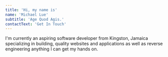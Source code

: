 ```yaml
---
title: 'Hi, my name is'
name: 'Michael Lue'
subtitle: 'Age Quod Agis.'
contactText: 'Get In Touch'
---
```


I'm currently an aspiring software developer from Kingston, Jamaica specializing in building, quality websites and applications as well as reverse engineering anything I can get my hands on.
